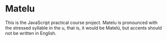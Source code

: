 # Matelu
This is the JavaScript practical course project. Matelu is pronounced with the stressed syllable in the u, that is, it would be Matelú, but accents should not be written in English.
